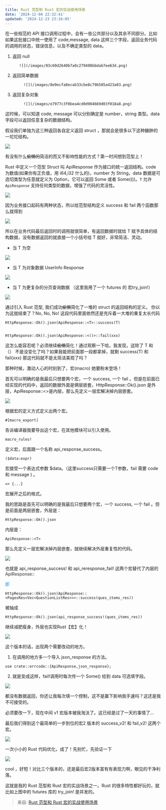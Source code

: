 ```yaml
---
title: Rust 范型和 Rust 宏的实战使用场景
date: '2024-12-04 22:32:41'
updated: '2024-12-23 23:16:05'
---
```

在一些规范的 API 接口调用过程中，会有一些公共部分以及其余不同部分。比如如果这批接口中统一使用了 code,message, data 这样三个字段，返回业务代码的调用的状态，错误信息，以及不确定类型的 data。

 1. 返回 null

           ![](/images/03c69d2640b7a0c279490bbdab7ee63d.png)

2. 返回简单数据

            ![](/images/8e9ecfa8ecab33cbe8c79b585a423a03.png)

3. 返回复杂对象        


            ![](/images/e7977c3f0bea4cd0d904669d03f018a8.png)

这时候，可以知道 code, message 可以分别确定是 number，string 类型。data  字段可以返回任意复杂的数据结构。

假设我们单独为这三种返回各自定义返回 struct ，那就会是很多以下这种臃肿的一坨坨结构。  


![](/images/d26e30a6e414448811320cc59d53f66e.png)

  
有没有什么~~偷懒的~~简洁的而又不影响性能的方式？第一时间想到范型上！

Rust 中定义一个范型 Struct  叫 ApiResponse<T> 作为接口的统一返回结构。code 为数值(如果你有正负值，用 i64,i32 什么的)，number 为 String，data 数据是可选切类型为任意就定义为 Option<T>，它可以返回  Some<T> 或者 Some(())。`T` 允许 `ApiResponse` 支持任何类型的数据，增强了代码的灵活性。

![](/images/fbc3b06c6e16f75fef89f7552bf12ef5.png)

因为业务接口起码有两种状态，所以给范型结构定义 success 和 fail 两个函数那么就得到

![](/images/b6034969bae4356a2912ff1e404dfe1a.png)

所以在业务代码最后返回时的调用就很简单，有返回数据时就给 T 赋予具体的结构数据，没有数据返回的就直接一个小括号给 T 就好，非常简洁、灵动。

+ 当 T  为空

![](/images/171398740e4d62ca0dbd614903fd7124.png)

+ 当 T 为对象数据 UserInfo Response

![](/images/5c3c3614401ffe309da389e7b5df3801.png)

+ 当 T 为更复杂的分页查询数据 （这里我用了一个 futures 的 宏try_join!）

![](/images/ec6170430c2dca1c3ed2a65ee38d9983.png)

通过引入 Rust 范型, 我们成功~~偷懒~~简化了一堆的  struct 的返回结构的定义。 你以为这就结束了？No, No, No! 这段代码里面依然还是充斥着一大堆的重复太长代码

```plain
HttpResponse::Ok().json(ApiResponse::<T>::success(T)


HttpResponse::Ok().json(ApiResponse::<()>::fail(xxx)
```

这怎么能容忍呢？必须继续~~偷懒~~简化！通过观察一下哈，我发现，这除了 T  和 （） 不是没变化了吗？如果我能把前面那一段都拿掉，就剩 success(T) 和 fail(xxx)  那这代码就不是太简洁美观了吗？

那种时候，激动人心的时刻到了，宏(macro) 她要粉末登场！

首先可以明确的是我最后只想要两个宏，一个 success,   一个 fail 。但是在前面已经实现的代码中，返回的数据外面是俩层嵌套，HttpResponse::Ok().json  是外层，ApiResponse::<>是内层，那么先定义一层宏解决掉内层嵌套。

![](/images/f0e75d47eaa90983197491beb7d16bd3.png)

根据宏的定义方式定义出两个宏。

```plain
#[macro_export]
```

告诉编译器我要导出这个宏，在其他模块可以引入使用。

```plain
macro_rules!
```

定义宏，后面跟一个名称 api_response_success。

```plain
($data:expr)
```

宏接受一个表达式参数 $data。（这里success只需要一个T参数，fail 需要 code 和 message )  。

```plain
=> {...}
```

宏展开之后的格式。  


我的思路是首先可以明确的是我最后只想要两个宏，一个 success,   一个 fail 。但是前面是两层嵌套，外层是：

```plain
HttpResponse::Ok().json
```

内层是：

```plain
ApiResponse::<T>
```

那么先定义一层宏解决掉内层嵌套，就继续解决外层重复性的代码。  


![](/images/d1b5bfdf26ad235e55daf032ec5b4ce4.png)

也就是 api_response_success! 和 api_reresponse_fail! 这两个宏替代了内层的 <font style="color:rgb(51, 51, 51);background-color:rgb(250, 250, 250);">ApiResponse::</font><font style="color:rgb(51, 51, 51);background-color:rgb(250, 250, 250);"><T></font>

<font style="color:#0e9ce5;background-color:rgb(250, 250, 250);">即</font>

```plain
HttpResponse::Ok().json(ApiResponse::<PagesRes<Vec<QuestionListRes>>>::success(ques_items_res))
```

被抽成

```plain
HttpResponse::Ok().json(api_response_success!(ques_items_res))
```

继续减肥瘦身，外层也实现Rust【宏】化！  


![](/images/c38e2de43f92bb9bdf66766c4bcb25c9.png)

这个版本的话，出现两个需要改动的地方。

1. 在调用的地方多一个导入 json_response 的方法。        

```plain
use crate::errcode::{ApiResponse,json_response};
```

2. 就是变成这样，fail!调用时每次传一个 Some()  给到 data 可选填字段。  


![](/images/7af1552daf6ba66e6d2b03a8cde5a653.png)

都没有数据返回，你还让我每次填一个控制，这不是赢下影响我手速吗？这还是我不可接受的。

必须要改一下，现在中间 v1 宏版本被我淘汰了。这已经是过了一天的事情了...

最后我们得到这个最简单的一步到位的宏2 版本的 success_v2! 和 fail_v2! 这两个宏。  


![](/images/aafb9223b62672d834f665e281049d8b.png)

一次小小的 Rust 代码优化，成了！先别忙，先验证一下  


![](/images/1d745fbfb43288eac62dd98de2f6f2f6.png)

cool ，好短！对比三个版本的，还是最后宏2版本富有有表现力啊，眼见的干净利落。

这就是我的 Rust 范型和 Rust 宏的实战场景之一。Rust 的很多特性都好玩的，就比如上图中的 futures 库的 try_join! 是并发的。  


> 来自: [Rust 范型和 Rust 宏的实战使用场景](https://mp.weixin.qq.com/s/fHQVzxobAyCXNW8sIaICfg)
>


